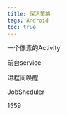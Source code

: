 ```yaml
---
title: 保活策略
tags: Android
toc: true
---
```




一个像素的Activity


前台service

进程间唤醒

JobSheduler

1559

